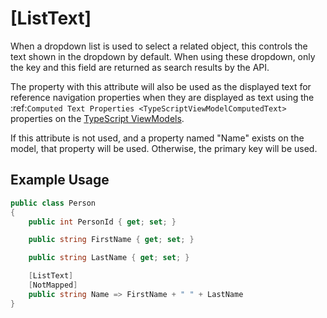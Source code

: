 
# [ListText]

When a dropdown list is used to select a related object, this controls the text shown in the dropdown by default. When using these dropdown, only the key and this field are returned as search results by the API.

The property with this attribute will also be used as the displayed text for reference navigation properties when they are displayed as text using the :ref:`Computed Text Properties <TypeScriptViewModelComputedText>` properties on the [TypeScript ViewModels](/stacks/disambiguation/view-model.md).

If this attribute is not used, and a property named "Name" exists on the model, that property will be used. Otherwise, the primary key will be used.


## Example Usage

``` c#
public class Person
{
    public int PersonId { get; set; }

    public string FirstName { get; set; }

    public string LastName { get; set; }

    [ListText]
    [NotMapped]
    public string Name => FirstName + " " + LastName
}
```
